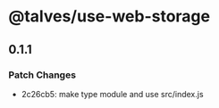 # @talves/use-web-storage

## 0.1.1
### Patch Changes

- 2c26cb5: make type module and use src/index.js
